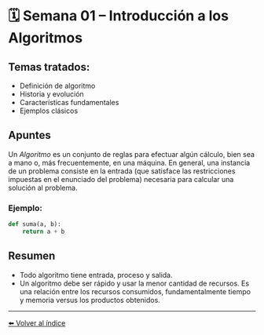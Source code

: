 # 🗓️ Semana 01 – Introducción a los Algoritmos

## Temas tratados:
- Definición de algoritmo
- Historia y evolución
- Características fundamentales
- Ejemplos clásicos

## Apuntes

Un *Algoritmo* es un conjunto de reglas para efectuar algún cálculo, bien sea a mano o, más
frecuentemente, en una máquina. En general, una instancia de un problema consiste en la entrada (que satisface las restricciones
impuestas en el enunciado del problema) necesaria para calcular una solución al problema.


### Ejemplo:

```python
def suma(a, b):
    return a + b
```

## Resumen

- Todo algoritmo tiene entrada, proceso y salida.
- Un algoritmo debe ser rápido y usar la menor cantidad de
recursos. Es una relación entre los recursos consumidos,
fundamentalmente tiempo y memoria versus los productos
obtenidos.
---
[⬅️ Volver al índice](../README.md)
